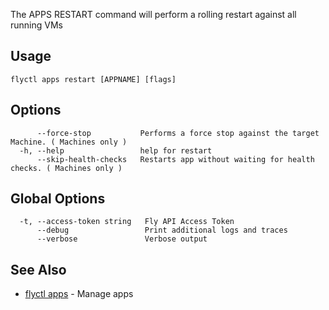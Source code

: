 The APPS RESTART command will perform a rolling restart against all running VMs

## Usage
~~~
flyctl apps restart [APPNAME] [flags]
~~~

## Options

~~~
      --force-stop           Performs a force stop against the target Machine. ( Machines only )
  -h, --help                 help for restart
      --skip-health-checks   Restarts app without waiting for health checks. ( Machines only )
~~~

## Global Options

~~~
  -t, --access-token string   Fly API Access Token
      --debug                 Print additional logs and traces
      --verbose               Verbose output
~~~

## See Also

* [flyctl apps](/docs/flyctl/apps/)	 - Manage apps

